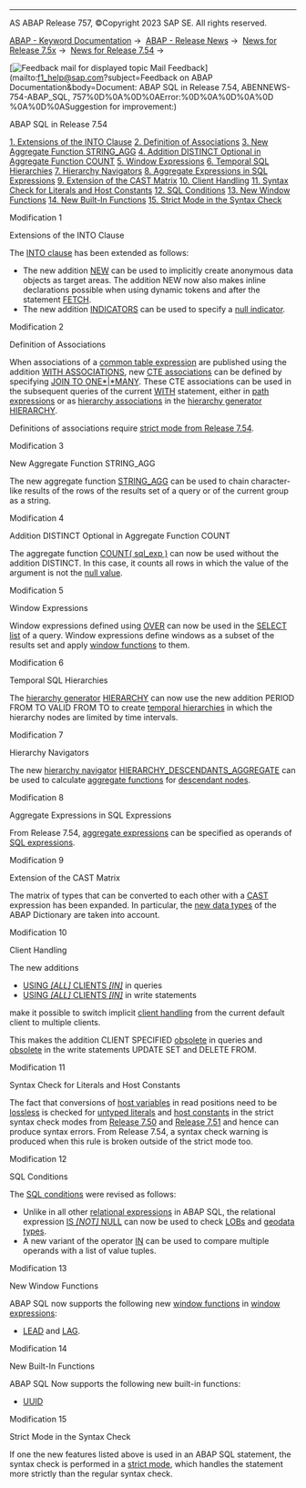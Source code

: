   

* * *

AS ABAP Release 757, ©Copyright 2023 SAP SE. All rights reserved.

[ABAP - Keyword Documentation](javascript:call_link\('abenabap.htm'\)) →  [ABAP - Release News](javascript:call_link\('abennews.htm'\)) →  [News for Release 7.5x](javascript:call_link\('abennews-75.htm'\)) →  [News for Release 7.54](javascript:call_link\('abennews-754.htm'\)) → 

 [![](Mail.gif?object=Mail.gif&sap-language=EN "Feedback mail for displayed topic") Mail Feedback](mailto:f1_help@sap.com?subject=Feedback on ABAP Documentation&body=Document: ABAP SQL in Release 7.54, ABENNEWS-754-ABAP_SQL, 757%0D%0A%0D%0AError:%0D%0A%0D%0A%0D
%0A%0D%0ASuggestion for improvement:)

ABAP SQL in Release 7.54

[1\. Extensions of the INTO Clause](#!ABAP_MODIFICATION_1@1@)
[2\. Definition of Associations](#!ABAP_MODIFICATION_2@2@)
[3\. New Aggregate Function STRING\_AGG](#!ABAP_MODIFICATION_3@3@)
[4\. Addition DISTINCT Optional in Aggregate Function COUNT](#!ABAP_MODIFICATION_4@4@)
[5\. Window Expressions](#!ABAP_MODIFICATION_5@5@)
[6\. Temporal SQL Hierarchies](#!ABAP_MODIFICATION_6@6@)
[7\. Hierarchy Navigators](#!ABAP_MODIFICATION_7@7@)
[8\. Aggregate Expressions in SQL Expressions](#!ABAP_MODIFICATION_8@8@)
[9\. Extension of the CAST Matrix](#!ABAP_MODIFICATION_9@9@)
[10\. Client Handling](#!ABAP_MODIFICATION_10@10@)
[11\. Syntax Check for Literals and Host Constants](#!ABAP_MODIFICATION_11@11@)
[12\. SQL Conditions](#!ABAP_MODIFICATION_12@12@)
[13\. New Window Functions](#!ABAP_MODIFICATION_13@13@)
[14\. New Built-In Functions](#!ABAP_MODIFICATION_14@14@)
[15\. Strict Mode in the Syntax Check](#!ABAP_MODIFICATION_15@15@)

Modification 1   

Extensions of the INTO Clause

The [INTO clause](javascript:call_link\('abapinto_clause.htm'\)) has been extended as follows:

-   The new addition [NEW](javascript:call_link\('abapselect_into_target.htm'\)) can be used to implicitly create anonymous data objects as target areas. The addition NEW now also makes inline declarations possible when using dynamic tokens and after the statement [FETCH](javascript:call_link\('abapfetch.htm'\)).
-   The new addition [INDICATORS](javascript:call_link\('abapselect_indicators.htm'\)) can be used to specify a [null indicator](javascript:call_link\('abennull_indicator_glosry.htm'\) "Glossary Entry").

Modification 2   

Definition of Associations

When associations of a [common table expression](javascript:call_link\('abencommon_table_expression_glosry.htm'\) "Glossary Entry") are published using the addition [WITH ASSOCIATIONS](javascript:call_link\('abapwith_associations.htm'\)), new [CTE associations](javascript:call_link\('abencte_association_glosry.htm'\) "Glossary Entry") can be defined by specifying [JOIN TO ONE*|*MANY](javascript:call_link\('abapwith_associations_defining.htm'\)). These CTE associations can be used in the subsequent queries of the current [WITH](javascript:call_link\('abapwith.htm'\)) statement, either in [path expressions](javascript:call_link\('abenabap_sql_path.htm'\)) or as [hierarchy associations](javascript:call_link\('abenhierarchy_association_glosry.htm'\) "Glossary Entry") in the [hierarchy generator](javascript:call_link\('abenhierarchy_generator_glosry.htm'\) "Glossary Entry") [HIERARCHY](javascript:call_link\('abenselect_hierarchy_generator.htm'\)).

Definitions of associations require [strict mode from Release 7.54](javascript:call_link\('abenabap_sql_strictmode_754.htm'\)).

Modification 3   

New Aggregate Function STRING\_AGG

The new aggregate function [STRING\_AGG](javascript:call_link\('abapselect_aggregate.htm'\)) can be used to chain character-like results of the rows of the results set of a query or of the current group as a string.

Modification 4   

Addition DISTINCT Optional in Aggregate Function COUNT

The aggregate function [COUNT( sql\_exp )](javascript:call_link\('abapselect_aggregate.htm'\)) can now be used without the addition DISTINCT. In this case, it counts all rows in which the value of the argument is not the [null value](javascript:call_link\('abennull_value_glosry.htm'\) "Glossary Entry").

Modification 5   

Window Expressions

Window expressions defined using [OVER](javascript:call_link\('abapselect_over.htm'\)) can now be used in the [SELECT list](javascript:call_link\('abapselect_list.htm'\)) of a query. Window expressions define windows as a subset of the results set and apply [window functions](javascript:call_link\('abenwindow_function_glosry.htm'\) "Glossary Entry") to them.

Modification 6   

Temporal SQL Hierarchies

The [hierarchy generator](javascript:call_link\('abenhierarchy_generator_glosry.htm'\) "Glossary Entry") [HIERARCHY](javascript:call_link\('abenselect_hierarchy_generator.htm'\)) can now use the new addition PERIOD FROM TO VALID FROM TO to create [temporal hierarchies](javascript:call_link\('abentemporal_hierarchy_glosry.htm'\) "Glossary Entry") in which the hierarchy nodes are limited by time intervals.

Modification 7   

Hierarchy Navigators

The new [hierarchy navigator](javascript:call_link\('abenhierarchy_navigator_glosry.htm'\) "Glossary Entry") [HIERARCHY\_DESCENDANTS\_AGGREGATE](javascript:call_link\('abenselect_hierarchy_agg_navis.htm'\)) can be used to calculate [aggregate functions](javascript:call_link\('abenaggregate_function_glosry.htm'\) "Glossary Entry") for [descendant nodes](javascript:call_link\('abendescendant_node_glosry.htm'\) "Glossary Entry").

Modification 8   

Aggregate Expressions in SQL Expressions

From Release 7.54, [aggregate expressions](javascript:call_link\('abapselect_aggregate.htm'\)) can be specified as operands of [SQL expressions](javascript:call_link\('abapsql_expr.htm'\)).

Modification 9   

Extension of the CAST Matrix

The matrix of types that can be converted to each other with a [CAST](javascript:call_link\('abensql_cast.htm'\)) expression has been expanded. In particular, the [new data types](javascript:call_link\('abennews-754-ddic.htm'\)) of the ABAP Dictionary are taken into account.

Modification 10   

Client Handling

The new additions

-   [USING *\[*ALL*\]* CLIENTS *\[*IN*\]*](javascript:call_link\('abapselect_client.htm'\)) in queries
-   [USING *\[*ALL*\]* CLIENTS *\[*IN*\]*](javascript:call_link\('abapiumd_client.htm'\)) in write statements

make it possible to switch implicit [client handling](javascript:call_link\('abenclient_handling_glosry.htm'\) "Glossary Entry") from the current default client to multiple clients.

This makes the addition CLIENT SPECIFIED [obsolete](javascript:call_link\('abapselect_client_obsolete.htm'\)) in queries and [obsolete](javascript:call_link\('abapud_client_obsolete.htm'\)) in the write statements UPDATE SET and DELETE FROM.

Modification 11   

Syntax Check for Literals and Host Constants

The fact that conversions of [host variables](javascript:call_link\('abenhost_variable_glosry.htm'\) "Glossary Entry") in read positions need to be [lossless](javascript:call_link\('abapmove_exact.htm'\)) is checked for [untyped literals](javascript:call_link\('abenabap_sql_untyped_literals.htm'\)) and [host constants](javascript:call_link\('abenhost_constant_glosry.htm'\) "Glossary Entry") in the strict syntax check modes from [Release 7.50](javascript:call_link\('abenabap_sql_strictmode_750.htm'\)) and [Release 7.51](javascript:call_link\('abenabap_sql_strictmode_751.htm'\)) and hence can produce syntax errors. From Release 7.54, a syntax check warning is produced when this rule is broken outside of the strict mode too.

Modification 12   

SQL Conditions

The [SQL conditions](javascript:call_link\('abenasql_cond.htm'\)) were revised as follows:

-   Unlike in all other [relational expressions](javascript:call_link\('abenabap_sql_stmt_logexp.htm'\)) in ABAP SQL, the relational expression [IS *\[*NOT*\]* NULL](javascript:call_link\('abenwhere_logexp_null.htm'\)) can now be used to check [LOBs](javascript:call_link\('abenlob_glosry.htm'\) "Glossary Entry") and [geodata types](javascript:call_link\('abengeo_data_type_glosry.htm'\) "Glossary Entry").
-   A new variant of the operator [IN](javascript:call_link\('abenwhere_logexp_list_in.htm'\)) can be used to compare multiple operands with a list of value tuples.

Modification 13   

New Window Functions

ABAP SQL now supports the following new [window functions](javascript:call_link\('abenwindow_function_glosry.htm'\) "Glossary Entry") in [window expressions](javascript:call_link\('abenwindow_expression_glosry.htm'\) "Glossary Entry"):

-   [LEAD](javascript:call_link\('abensql_win_func.htm'\)) and [LAG](javascript:call_link\('abensql_win_func.htm'\)).

Modification 14   

New Built-In Functions

ABAP SQL Now supports the following new built-in functions:

-   [UUID](javascript:call_link\('abensql_uuid.htm'\))

Modification 15   

Strict Mode in the Syntax Check

If one the new features listed above is used in an ABAP SQL statement, the syntax check is performed in a [strict mode](javascript:call_link\('abenabap_sql_strictmode_754.htm'\)), which handles the statement more strictly than the regular syntax check.